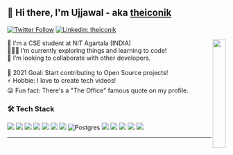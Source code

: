 ## 👋 Hi there, I'm Ujjawal - aka [theiconik][website]

[![Twitter Follow](https://img.shields.io/twitter/follow/theiconik_?label=Follow&link=https://www.twitter.com/theiconik_/)](https://www.twitter.com/theiconik_/)
[![Linkedin: theiconik](https://img.shields.io/badge/-Ujjawal-blue?style=flat-square&logo=Linkedin&logoColor=white&link=https://www.linkedin.com/in/ujjawal-pandey-b35524117/)](https://www.linkedin.com/in/theiconik/)

<img align="right" width="30px" height="250px" src="https://media.giphy.com/media/2zeji2UedvZzvIZ45N/giphy.gif">
🏫 I'm a CSE student at NIT Agartala (INDIA) <br/>
👩🏾‍💻 I’m currently exploring things and learning to code! <br/>
🤝 I’m looking to collaborate with other developers.<br/>
<br/>
🥅 2021 Goal: Start contributing to Open Source projects!<br/>
⚡ Hobbie: I love to create tech videos!<br/>
😜 Fun fact: There's a "The Office" famous quote on my profile.<br/>


### 🛠 Tech Stack

<img src="https://img.shields.io/badge/-C%20&%20C++-659ad2?style=flat&logo=c%2B%2B&logoColor=ffffff"> <img src="https://img.shields.io/badge/-Python-black?style=flat&logo=python&logoColor=white"> 
<img src = "https://img.shields.io/badge/-HTML5-E34F26?style=flat&logo=html5&logoColor=white"> <img src = "https://img.shields.io/badge/-CSS3-1572B6?style=flat&logo=css3&logoColor=white">
<img src="https://img.shields.io/badge/-JavaScript-eed718?style=flat&logo=javascript&logoColor=ffffff"> <img src="https://img.shields.io/badge/-Sass-cc6699?style=flat&logo=sass&logoColor=ffffff"> <img src="https://img.shields.io/badge/-React-000000?style=flat&logo=react&logoColor=00c8ff"> <img alt="Postgres" src ="https://img.shields.io/badge/PostgreSQL-%23316192.svg?style=flat&logo=postgresql&logoColor=white"/> <img src="http://img.shields.io/badge/-Git-F1502F?style=flat&logo=git&logoColor=FFFFFF">
<img src="http://img.shields.io/badge/-Github-000000?style=flat&logo=github&logoColor=FFFFFF">
<img src="http://img.shields.io/badge/-VS%20Code-007ACC?style=flat&logo=visual%20studio%20code&logoColor=white">
<img src="http://img.shields.io/badge/-Heroku-430098?style=flat&logo=heroku&logoColor=white">
<img src="http://img.shields.io/badge/-Vercel-black?style=flat&logo=vercel&logoColor=white">
<!-- <img src="https://img.shields.io/badge/-Bootstrap-563D7C?style=flat&logo=bootstrap&logoColor=white"> -->
<!-- <img src="https://img.shields.io/badge/-Progressive Web Apps-5A0FC8?style=flat"> -->
<!-- <img src="https://img.shields.io/badge/-MongoDB-4DB33D?style=flat&logo=mongodb&logoColor=FFFFFF">
<img src="https://img.shields.io/badge/-GraphQL-e535ab?style=flat&logo=graphql&logoColor=FFFFFF">
<img src="https://img.shields.io/badge/-MySQL-F29111?style=flat&logo=mysql&logoColor=FFFFFF"> -->
<!-- <img src="https://img.shields.io/badge/-Express.js-787878?style=flat"> -->
<!-- <img src="https://img.shields.io/badge/-Node.js-3C873A?style=flat&logo=Node.js&logoColor=white"> -->
<!-- <img src="https://img.shields.io/badge/-Firebase-FFA611?style=flat&logo=firebase&logoColor=FFFFFF"> -->

---

[website]: https://theiconik.me
[twitter]: https://twitter.com/theiconik_
[youtube]: https://www.youtube.com/channel/UCKyJnK6WlIdxeeU4_AkbcuA
[linkedin]: https://www.linkedin.com/in/ujjawal-pandey-b35524117/

